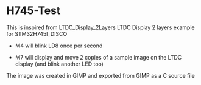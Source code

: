 # H745-Test

This is inspired from LTDC_Display_2Layers LTDC Display 2 layers example for STM32H745I_DISCO

- M4 will blink LD8 once per second

- M7 will display and move 2 copies of a sample image on the LTDC display (and blink another LED too)

The image was created in GIMP and exported from GIMP as a C source file
